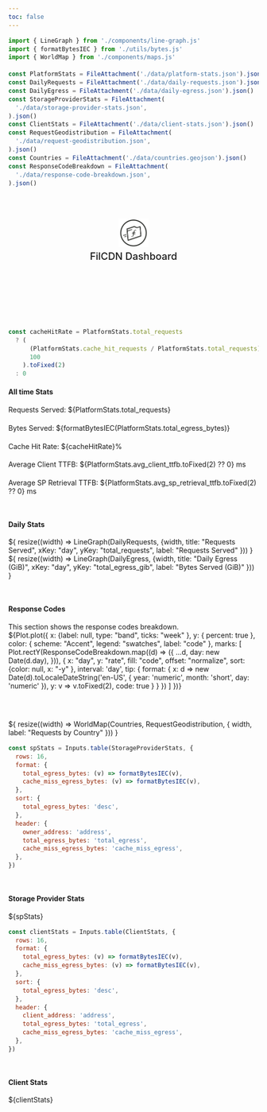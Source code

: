 ```yaml
---
toc: false
---
```


```js
import { LineGraph } from './components/line-graph.js'
import { formatBytesIEC } from './utils/bytes.js'
import { WorldMap } from './components/maps.js'

const PlatformStats = FileAttachment('./data/platform-stats.json').json()
const DailyRequests = FileAttachment('./data/daily-requests.json').json()
const DailyEgress = FileAttachment('./data/daily-egress.json').json()
const StorageProviderStats = FileAttachment(
  './data/storage-provider-stats.json',
).json()
const ClientStats = FileAttachment('./data/client-stats.json').json()
const RequestGeodistribution = FileAttachment(
  './data/request-geodistribution.json',
).json()
const Countries = FileAttachment('./data/countries.geojson').json()
const ResponseCodeBreakdown = FileAttachment(
  './data/response-code-breakdown.json',
).json()
```

<div class="hero">
  <body><a href="https://filcdn.com" target="_blank" rel="noopener noreferrer"><img src="media/filcdn-logo.png" alt="FilCDN Logo" width="300" /></a><body>
    <h2>FilCDN Dashboard</h2>
</div>

```js
const cacheHitRate = PlatformStats.total_requests
  ? (
      (PlatformStats.cache_hit_requests / PlatformStats.total_requests) *
      100
    ).toFixed(2)
  : 0
```

<h4>All time Stats</h4>

<div class="grid grid-cols-3">
    <h4 style="font-weight:normal;">Requests Served: ${PlatformStats.total_requests}</h4>
    <h4 style="font-weight:normal;">Bytes Served: ${formatBytesIEC(PlatformStats.total_egress_bytes)}</h4>
    <h4 style="font-weight:normal;">Cache Hit Rate: ${cacheHitRate}%</h4>
    <h4 style="font-weight:normal;">Average Client TTFB: ${PlatformStats.avg_client_ttfb.toFixed(2) ?? 0} ms</h4>
    <h4 style="font-weight:normal;">Average SP Retrieval TTFB: ${PlatformStats.avg_sp_retrieval_ttfb.toFixed(2) ?? 0} ms</h4>
</div>

<div class="divider"></div>

<h4>Daily Stats</h4>

<div class="grid grid-cols-2" style="grid-auto-rows: 500px;">
  <div class="card">${
    resize((width) => LineGraph(DailyRequests, {width, title: "Requests Served", xKey: "day", yKey: "total_requests", label: "Requests Served" }))
  }</div>
  <div class="card">${
        resize((width) => LineGraph(DailyEgress, {width, title: "Daily Egress (GiB)", xKey: "day", yKey: "total_egress_gib", label: "Bytes Served (GiB)" }))
  }</div>
</div>

<div class="divider"></div>

<div class="grid grid-cols-2" style="grid-auto-rows: 500px;">
  <div>
    <h4>Response Codes</h4>
    <body>This section shows the response codes breakdown.</body>
    <div class="card">
      ${Plot.plot({
        x: {label: null, type: "band", ticks: "week" },
        y: {
        percent: true
        },
        color: {
        scheme: "Accent",
        legend: "swatches",
        label: "code"
        },
        marks: [
        Plot.rectY(ResponseCodeBreakdown.map((d) => ({
            ...d,
            day: new Date(d.day),
        })),
        {
            x: "day",
            y: "rate",
            fill: "code",
            offset: "normalize",
            sort: {color: null, x: "-y" },
            interval: 'day',
            tip: {
            format: {
                x: d => new Date(d).toLocaleDateString('en-US', {
                year: 'numeric',
                month: 'short',
                day: 'numeric'
                }),
                y: v => v.toFixed(2),
                code: true
          }
        }
        })
    ]
    })}
    </div>
  </div>
</div>

<div class="divider"></div>
<div style="margin-top: 60px;">
  ${
    resize((width) => WorldMap(Countries, RequestGeodistribution, { width, label: "Requests by Country" }))
  }
</div>

```js
const spStats = Inputs.table(StorageProviderStats, {
  rows: 16,
  format: {
    total_egress_bytes: (v) => formatBytesIEC(v),
    cache_miss_egress_bytes: (v) => formatBytesIEC(v),
  },
  sort: {
    total_egress_bytes: 'desc',
  },
  header: {
    owner_address: 'address',
    total_egress_bytes: 'total_egress',
    cache_miss_egress_bytes: 'cache_miss_egress',
  },
})
```

<div class="divider"></div>
<h4>Storage Provider Stats</h4>
<div class="card" style="padding: 0;">
  ${spStats}
</div>

```js
const clientStats = Inputs.table(ClientStats, {
  rows: 16,
  format: {
    total_egress_bytes: (v) => formatBytesIEC(v),
    cache_miss_egress_bytes: (v) => formatBytesIEC(v),
  },
  sort: {
    total_egress_bytes: 'desc',
  },
  header: {
    client_address: 'address',
    total_egress_bytes: 'total_egress',
    cache_miss_egress_bytes: 'cache_miss_egress',
  },
})
```

<div class="divider"></div>
<h4>Client Stats</h4>
<div class="card" style="padding: 0;">
  ${clientStats}
</div>

<style>
.card-figure {
  display: flex;
  flex-direction: column;
  align-items: center;
  padding: 1rem 0;
  font-size: 4vw;
  color: #E30ADA;
}

.hero {
  display: flex;
  flex-direction: column;
  align-items: center;
  font-family: var(--sans-serif);
  margin: 4rem 0 8rem;
  text-wrap: balance;
  text-align: center;
}

.hero h1 {
  margin: 1rem 0;
  padding: 1rem 0;
  max-width: none;
  font-size: 14vw;
  font-weight: 900;
  line-height: 1;
  background: linear-gradient(30deg, var(--theme-foreground-focus), currentColor);
  -webkit-background-clip: text;
  -webkit-text-fill-color: transparent;
  background-clip: text;
}

.hero h2 {
  margin: 0;
  max-width: 34em;
  font-size: 20px;
  font-style: initial;
  font-weight: 500;
  line-height: 1.5;
  color: var(--theme-foreground-muted);
}

.hero img {
  max-width: 20%;
}

.divider {
  margin: 50px;
}

@media (min-width: 640px) {
  .hero h1 {
    font-size: 90px;
  }
}

</style>
